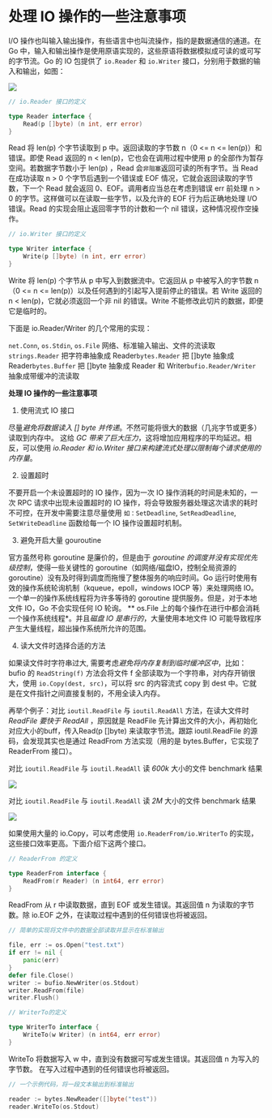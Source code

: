 # 处理 IO 操作的一些注意事项

I/O 操作也叫输入输出操作，有些语言中也叫流操作，指的是数据通信的通道。在 Go 中，输入和输出操作是使用原语实现的，这些原语将数据模拟成可读的或可写的字节流。Go 的 IO 包提供了 `io.Reader` 和 `io.Writer` 接口，分别用于数据的输入和输出，如图：

![](./../../statics/images/stack/practice/io/1.png)

```go
// io.Reader 接口的定义

type Reader interface {
    Read(p []byte) (n int, err error)
}
```

Read 将 len(p) 个字节读取到 p 中。返回读取的字节数 n（0 <= n <= len(p)）和错误。即使 Read 返回的 n < len(p)，它也会在调用过程中使用 p 的全部作为暂存空间。若数据字节数小于 len(p) ，Read 会`非阻塞`返回可读的所有字节。当 Read 在成功读取 n > 0 个字节后遇到一个错误或 EOF 情况，它就会返回读取的字节数，下一个 Read 就会返回 0、EOF。调用者应当总在考虑到错误 err 前处理 n > 0 的字节。这样做可以在读取一些字节，以及允许的 EOF 行为后正确地处理 I/O 错误。Read 的实现会阻止返回零字节的计数和一个 nil 错误，这种情况视作空操作。

```go
// io.Writer 接口的定义

type Writer interface {
    Write(p []byte) (n int, err error)
}
```

Write 将 len(p) 个字节从 p 中写入到数据流中。它返回从 p 中被写入的字节数 n（0 <= n <= len(p)）以及任何遇到的引起写入提前停止的错误。若 Write 返回的 n < len(p)，它就必须返回一个非 nil 的错误。Write 不能修改此切片的数据，即便它是临时的。

下面是 io.Reader/Writer 的几个常用的实现：

`net.Conn`, `os.Stdin`, `os.File` 网络、标准输入输出、文件的流读取`strings.Reader` 把字符串抽象成 Reader`bytes.Reader` 把 []byte 抽象成 Reader`bytes.Buffer` 把 []byte 抽象成 Reader 和 Writer`bufio.Reader/Writer` 抽象成带缓冲的流读取


**处理 IO 操作的一些注意事项**

1. 使用流式 IO 接口

尽量*避免将数据读入 [] byte 并传递*。不然可能将很大的数据（几兆字节或更多）读取到内存中。 这给 *GC 带来了巨大压力*，这将增加应用程序的平均延迟。相反，可以使用 *io.Reader 和 io.Writer 接口来构建流式处理以限制每个请求使用的内存量*。

2. 设置超时

不要开启一个未设置超时的 IO 操作，因为一次 IO 操作消耗的时间是未知的，一次 RPC 请求中出现未设置超时的 IO 操作，将会导致服务器处理这次请求的耗时不可控，在开发中需要注意尽量使用 `如：SetDeadline`, `SetReadDeadline`, `SetWriteDeadline` 函数给每一个 IO 操作设置超时机制。

3. 避免开启大量 gouroutine

官方虽然号称 goroutine 是廉价的，但是由于 *goroutine 的调度并没有实现优先级控制*，使得一些关键性的 goroutine（如网络/磁盘IO，控制全局资源的 goroutine）没有及时得到调度而拖慢了整体服务的响应时间。Go 运行时使用有效的操作系统轮询机制（kqueue，epoll，windows IOCP 等）来处理网络 IO。 一个单一的操作系统线程将为许多等待的 goroutine 提供服务。但是，对于本地文件 IO，Go 不会实现任何 IO 轮询。 ** os.File 上的每个操作在进行中都会消耗一个操作系统线程*。并且*磁盘 IO 是串行的*，大量使用本地文件 IO 可能导致程序产生大量线程，超出操作系统所允许的范围。

4. 读大文件时选择合适的方法

如果读文件时字符串过大, 需要考虑*避免将内存复制到临时缓冲区中*，比如： bufio 的 `ReadString(f)` 方法会将文件 f 全部读取为一个字符串，对内存开销很大，使用 `io.Copy(dest, src)`，可以将 src 的内容流式 copy 到 dest 中。它就是在文件指针之间直接复制的，不用全读入内存。

再举个例子：对比 `ioutil.ReadFile` 与 `ioutil.ReadAll` 方法，在读大文件时 *ReadFile 要快于 ReadAll* ，原因就是 ReadFile 先计算出文件的大小，再初始化对应大小的buff，传入Read(p []byte) 来读取字节流。跟踪 ioutil.ReadFile 的源码，会发现其实也是通过 ReadFrom 方法实现（用的是 bytes.Buffer，它实现了 ReaderFrom 接口）。

对比 `ioutil.ReadFile` 与 `ioutil.ReadAll` 读 *600k* 大小的文件 benchmark 结果

![](./../../statics/images/stack/practice/io/2.png)

对比 `ioutil.ReadFile` 与 `ioutil.ReadAll` 读 *2M* 大小的文件 benchmark 结果

![](./../../statics/images/stack/practice/io/3.png)

如果使用大量的 io.Copy，可以考虑使用 `io.ReaderFrom/io.WriterTo` 的实现，这些接口效率更高。下面介绍下这两个接口。

```go
// ReaderFrom 的定义

type ReaderFrom interface {
    ReadFrom(r Reader) (n int64, err error)
}
```

ReadFrom 从 r 中读取数据，直到 EOF 或发生错误。其返回值 n 为读取的字节数。除 io.EOF 之外，在读取过程中遇到的任何错误也将被返回。

```go
// 简单的实现将文件中的数据全部读取并显示在标准输出

file, err := os.Open("test.txt")
if err != nil {
    panic(err)
}
defer file.Close()
writer := bufio.NewWriter(os.Stdout)
writer.ReadFrom(file)
writer.Flush()
```

```go
// WriterTo的定义

type WriterTo interface {
    WriteTo(w Writer) (n int64, err error)
}
```

WriteTo 将数据写入 w 中，直到没有数据可写或发生错误。其返回值 n 为写入的字节数。 在写入过程中遇到的任何错误也将被返回。

```go
// 一个示例代码，将一段文本输出到标准输出

reader := bytes.NewReader([]byte("test"))
reader.WriteTo(os.Stdout)
```